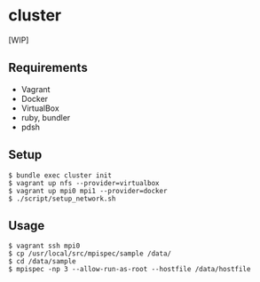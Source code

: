 cluster
=======

[WIP]

## Requirements

- Vagrant
- Docker
- VirtualBox
- ruby, bundler
- pdsh

## Setup

```
$ bundle exec cluster init
$ vagrant up nfs --provider=virtualbox
$ vagrant up mpi0 mpi1 --provider=docker
$ ./script/setup_network.sh
```

## Usage

```
$ vagrant ssh mpi0
$ cp /usr/local/src/mpispec/sample /data/
$ cd /data/sample
$ mpispec -np 3 --allow-run-as-root --hostfile /data/hostfile
```
